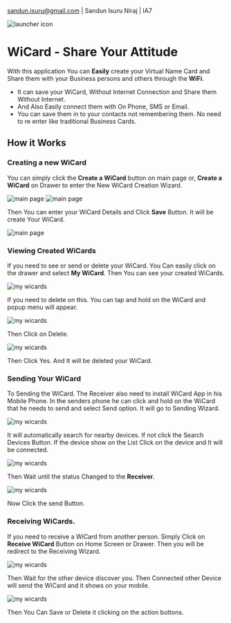 
sandun.isuru@gmail.com | Sandun Isuru Niraj | IA7

![launcher icon](http://i65.tinypic.com/25flje0.jpg)
# WiCard - Share Your Attitude

With this application You can __Easily__ create your Virtual Name Card and Share them with your Business persons and others through the __WiFi__. 
- It can save your WiCard, Without Internet Connection and Share them Without Internet. 
- And Also Easily connect them with On Phone, SMS or Email.
- You can save them in to your contacts not remembering them. No need to re enter like traditional Business Cards.

## How it Works

### Creating a new WiCard

You can simply click the __Create a WiCard__ button on main page or, __Create a WiCard__ on Drawer to enter the New WiCard Creation Wizard. 

![main page](http://i68.tinypic.com/2qvcltj.jpg)
![main page](http://i68.tinypic.com/ehdtp0.jpg)

Then You can enter your WiCard Details and Click __Save__ Button. It will be create Your WiCard.

![main page](http://i65.tinypic.com/282448o.jpg)

### Viewing Created WiCards

If you need to see or send or delete your WiCard. You Can easily click on the drawer and select __My WiCard__. Then You can see your created WiCards.

![my wicards](http://i64.tinypic.com/ux3zk.jpg)

If you need to delete on this. You can tap and hold on the WiCard and popup menu will appear.

![my wicards](http://i64.tinypic.com/p3ybq.jpg)

Then Click on Delete. 

![my wicards](http://i67.tinypic.com/se7xu0.jpg)

Then Click Yes. And It will be deleted your WiCard.

### Sending Your WiCard

To Sending the WiCard. The Receiver also need to install WiCard App in his Mobile Phone.
In the senders phone he can click and hold on the WiCard that he needs to send and select Send option.
It will go to Sending Wizard.

![my wicards](http://i65.tinypic.com/nye2rl.jpg)

It will automatically search for nearby devices. If not click the Search Devices Button. If the device show on the List Click on the device and It will be connected. 

![my wicards](http://i64.tinypic.com/11bk8ip.jpg)

Then Wait until the status Changed to the __Receiver__.

![my wicards](http://i68.tinypic.com/14c8d3b.jpg)

Now Click the send Button.

### Receiving WiCards.

If you need to receive a WiCard from another person. Simply Click on __Receive WiCard__ Button on Home Screen or Drawer.
Then you will be redirect to the Receiving Wizard.

![my wicards](http://i66.tinypic.com/6fz7sz.jpg)

Then Wait for the other device discover you. Then Connected other Device will send the WiCard and it shows on your mobile.

![my wicards](http://i64.tinypic.com/2w4mgkx.jpg)

Then You Can Save or Delete it clicking on the action buttons.

